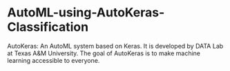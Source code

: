 # AutoML-using-AutoKeras-Classification
AutoKeras: An AutoML system based on Keras. It is developed by DATA Lab at Texas A&amp;M University. The goal of AutoKeras is to make machine learning accessible to everyone.
